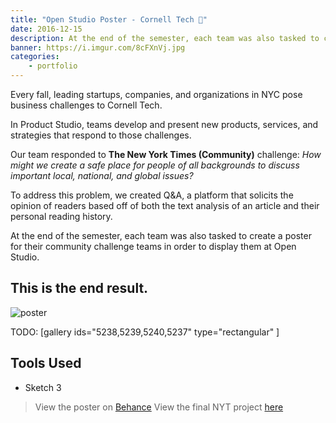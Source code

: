 ```yaml
---
title: "Open Studio Poster - Cornell Tech 📰"
date: 2016-12-15
description: At the end of the semester, each team was also tasked to create a poster for their community challenge teams in order to display them at Open Studio.
banner: https://i.imgur.com/8cFXnVj.jpg
categories:
    - portfolio
---
```


Every fall, leading startups, companies, and organizations in NYC pose business challenges to Cornell Tech.

In Product Studio, teams develop and present new products, services, and strategies that respond to those challenges.

Our team responded to **The New York Times (Community)** challenge: _How might we create a safe place for people of all backgrounds to discuss important local, national, and global issues?_

To address this problem, we created Q&A, a platform that solicits the opinion of readers based off of both the text analysis of an article and their personal reading history.

At the end of the semester, each team was also tasked to create a poster for their community challenge teams in order to display them at Open Studio.

## This is the end result.

![poster](https://fvcproductions.files.wordpress.com/2016/12/poster.png)

TODO: [gallery ids="5238,5239,5240,5237" type="rectangular" ]

## Tools Used

* Sketch 3

> View the poster on [Behance](https://www.behance.net/gallery/46477237/The-NYT-Community-Challenge-Open-Studio) View the final NYT project [here](https://fvcproductions.com/portfolio/product-studio-final-sprint/)
